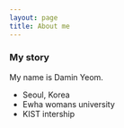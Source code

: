 ```yaml
---
layout: page
title: About me
---
```


### My story
My name is Damin Yeom.

- Seoul, Korea
- Ewha womans university
- KIST intership
